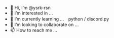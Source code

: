 - 👋 Hi, I’m @ysrk-rsn
- 👀 I’m interested in ... 
- 🌱 I’m currently learning ...　python / discord.py
- 💞️ I’m looking to collaborate on ... 
- 📫 How to reach me ...

<!---
ysrk-rsn/ysrk-rsn is a ✨ special ✨ repository because its `README.md` (this file) appears on your GitHub profile.
You can click the Preview link to take a look at your changes.
--->
